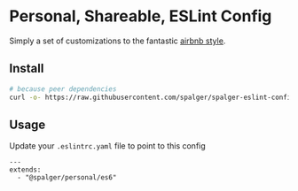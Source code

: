 # Personal, Shareable, ESLint Config

Simply a set of customizations to the fantastic [airbnb style](https://github.com/airbnb/javascript/tree/master/packages/eslint-config-airbnb).

## Install

```bash
# because peer dependencies
curl -o- https://raw.githubusercontent.com/spalger/spalger-eslint-config/v0.5.2/install.sh | bash
```

## Usage

Update your `.eslintrc.yaml` file to point to this config

```
---
extends:
  - "@spalger/personal/es6"
```
